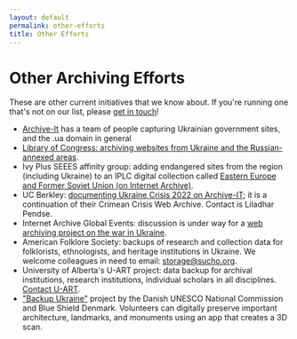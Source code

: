 ```yaml
---
layout: default
permalink: other-efforts
title: Other Efforts
---
```

<base target="_blank">

# Other Archiving Efforts

These are other current initiatives that we know about. If you're running one that's not on our list, please [get in touch](contact)!

- [Archive-It](https://archive-it.org/) has a team of people capturing Ukrainian government sites, and the .ua domain in general
- [Library of Congress: archiving websites from Ukraine and the Russian-annexed areas](https://www.loc.gov/web-archives/?fa=language:russian%7Clocation:ukraine). 
- Ivy Plus SEEES affinity group: adding endangered sites from the region (including Ukraine) to an IPLC digital collection called [Eastern Europe and Former Soviet Union (on Internet Archive)](https://archive-it.org/collections/11360).
- UC Berkley: [documenting Ukraine Crisis 2022 on Archive-IT](https://archive-it.org/collections/18809); it is a continuation of their Crimean Crisis Web Archive. Contact is Liladhar Pendse. 
- Internet Archive Global Events: discussion is under way for a [web archiving project on the war in Ukraine](https://archive-it.org/home/IAGlobalEvents).
- American Folklore Society: backups of research and collection data for folklorists, ethnologists, and heritage institutions in Ukraine. We welcome colleagues in need to email: storage@sucho.org.
- University of Alberta's U-ART project: data backup for archival institutions, research institutions, individual scholars in all disciplines. [Contact U-ART](https://docs.google.com/forms/d/e/1FAIpQLSfPMKZkTizOJsa4mj1HSmsB7fb07SbnHjjylYOmfENtluPBeg/viewform?usp=send_form).
- ["Backup Ukraine"](https://poly.cam/ukraine) project by the Danish UNESCO National Commission and Blue Shield Denmark. Volunteers can digitally preserve important architecture, landmarks, and monuments using an app that creates a 3D scan.
